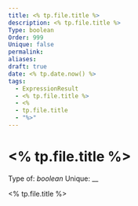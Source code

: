 ```yaml
---
title: <% tp.file.title %>
description: <% tp.file.title %>
Type: boolean
Order: 999
Unique: false
permalink: 
aliases: 
draft: true
date: <% tp.date.now() %>
tags:
  - ExpressionResult
  - <% tp.file.title %>
  - <%
  - tp.file.title
  - "%>"
---
```

# <% tp.file.title %>

Type of: _boolean_
Unique: __

<% tp.file.title %>

